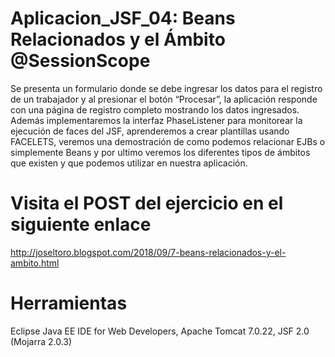# Aplicacion_JSF_04: Beans Relacionados y el Ámbito @SessionScope
Se presenta un formulario donde se debe ingresar los datos para el registro de un trabajador y al presionar el botón “Procesar”, la aplicación responde con una página de registro completo mostrando los datos ingresados. Además implementaremos la interfaz PhaseListener para monitorear la ejecución de faces del JSF, aprenderemos a crear plantillas usando FACELETS, veremos una demostración de como podemos relacionar EJBs o simplemente Beans y por ultimo veremos los diferentes tipos de ámbitos que existen y que podemos utilizar en nuestra aplicación.

# Visita el POST del ejercicio en el siguiente enlace
http://joseltoro.blogspot.com/2018/09/7-beans-relacionados-y-el-ambito.html

# Herramientas
Eclipse Java EE IDE for Web Developers, Apache Tomcat 7.0.22, JSF 2.0 (Mojarra 2.0.3)